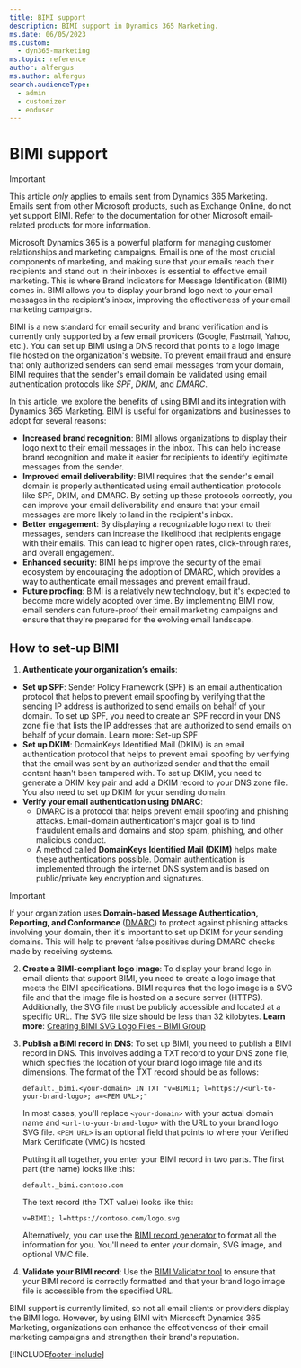 ```yaml
---
title: BIMI support
description: BIMI support in Dynamics 365 Marketing.
ms.date: 06/05/2023
ms.custom: 
  - dyn365-marketing
ms.topic: reference
author: alfergus
ms.author: alfergus
search.audienceType: 
  - admin
  - customizer
  - enduser
---
```


# BIMI support

> [!IMPORTANT]
> This article *only* applies to emails sent from Dynamics 365 Marketing. Emails sent from other Microsoft products, such as Exchange Online, do not yet support BIMI. Refer to the documentation for other Microsoft email-related products for more information.

Microsoft Dynamics 365 is a powerful platform for managing customer relationships and marketing campaigns. Email is one of the most crucial components of marketing, and making sure that your emails reach their recipients and stand out in their inboxes is essential to effective email marketing. This is where Brand Indicators for Message Identification (BIMI) comes in. BIMI allows you to display your brand logo next to your email messages in the recipient’s inbox, improving the effectiveness of your email marketing campaigns. 

BIMI is a new standard for email security and brand verification and is currently only supported by a few email providers (Google, Fastmail, Yahoo, etc.). You can set up BIMI using a DNS record that points to a logo image file hosted on the organization's website. To prevent email fraud and ensure that only authorized senders can send email messages from your domain, BIMI requires that the sender's email domain be validated using email authentication protocols like *SPF*, *DKIM*, and *DMARC*.

In this article, we explore the benefits of using BIMI and its integration with Dynamics 365 Marketing.
BIMI is useful for organizations and businesses to adopt for several reasons:

- **Increased brand recognition**: BIMI allows organizations to display their logo next to their email messages in the inbox. This can help increase brand recognition and make it easier for recipients to identify legitimate messages from the sender.
- **Improved email deliverability**: BIMI requires that the sender's email domain is properly authenticated using email authentication protocols like SPF, DKIM, and DMARC. By setting up these protocols correctly, you can improve your email deliverability and ensure that your email messages are more likely to land in the recipient's inbox.
- **Better engagement**: By displaying a recognizable logo next to their messages, senders can increase the likelihood that recipients engage with their emails. This can lead to higher open rates, click-through rates, and overall engagement.
- **Enhanced security**: BIMI helps improve the security of the email ecosystem by encouraging the adoption of DMARC, which provides a way to authenticate email messages and prevent email fraud.
- **Future proofing**: BIMI is a relatively new technology, but it's expected to become more widely adopted over time. By implementing BIMI now, email senders can future-proof their email marketing campaigns and ensure that they're prepared for the evolving email landscape.

## How to set-up BIMI

1. **Authenticate your organization’s emails**:
- **Set up SPF**: Sender Policy Framework (SPF) is an email authentication protocol that helps to prevent email spoofing by verifying that the sending IP address is authorized to send emails on behalf of your domain. To set up SPF, you need to create an SPF record in your DNS zone file that lists the IP addresses that are authorized to send emails on behalf of your domain. Learn more: Set-up SPF
- **Set up DKIM**: DomainKeys Identified Mail (DKIM) is an email authentication protocol that helps to prevent email spoofing by verifying that the email was sent by an authorized sender and that the email content hasn't been tampered with. To set up DKIM, you need to generate a DKIM key pair and add a DKIM record to your DNS zone file. You also need to set up DKIM for your sending domain.
- **Verify your email authentication using DMARC**:
    - DMARC is a protocol that helps prevent email spoofing and phishing attacks. Email-domain authentication's major goal is to find fraudulent emails and domains and stop spam, phishing, and other malicious conduct.
    - A method called **DomainKeys Identified Mail (DKIM)** helps make these authentications possible. Domain authentication is implemented through the internet DNS system and is based on public/private key encryption and signatures. 
> [!IMPORTANT]
> If your organization uses **Domain-based Message Authentication, Reporting, and Conformance** ([DMARC](https://dmarc.org/wiki/FAQ)) to protect against phishing attacks involving your domain, then it's important to set up DKIM for your sending domains. This will help to prevent false positives during DMARC checks made by receiving systems.

2. **Create a BIMI-compliant logo image**: To display your brand logo in email clients that support BIMI, you need to create a logo image that meets the BIMI specifications. BIMI requires that the logo image is a SVG file and that the image file is hosted on a secure server (HTTPS). Additionally, the SVG file must be publicly accessible and located at a specific URL. The SVG file size should be less than 32 kilobytes. **Learn more**: [Creating BIMI SVG Logo Files - BIMI Group](https://bimigroup.org/creating-bimi-svg-logo-files/)
3. **Publish a BIMI record in DNS**: To set up BIMI, you need to publish a BIMI record in DNS. This involves adding a TXT record to your DNS zone file, which specifies the location of your brand logo image file and its dimensions. The format of the TXT record should be as follows:

    `default._bimi.<your-domain> IN TXT "v=BIMI1; l=https://<url-to-your-brand-logo>; a=<PEM URL>;"`

    In most cases, you'll replace `<your-domain>` with your actual domain name and `<url-to-your-brand-logo>` with the URL to your brand logo SVG file. `<PEM URL>` is an optional field that points to where your Verified Mark Certificate (VMC) is hosted.

    Putting it all together, you enter your BIMI record in two parts. The first part (the name) looks like this:

    `default._bimi.contoso.com`

    The text record (the TXT value) looks like this:

   `v=BIMI1; l=https://contoso.com/logo.svg`

    Alternatively, you can use the [BIMI record generator](https://bimigroup.org/bimi-generator/) to format all the information for you. You'll need to enter your domain, SVG image, and optional VMC file.

4. **Validate your BIMI record**: Use the [BIMI Validator tool](https://bimigroup.org/bimi-generator/) to ensure that your BIMI record is correctly formatted and that your brand logo image file is accessible from the specified URL.

BIMI support is currently limited, so not all email clients or providers display the BIMI logo. However, by using BIMI with Microsoft Dynamics 365 Marketing, organizations can enhance the effectiveness of their email marketing campaigns and strengthen their brand's reputation.

[!INCLUDE[footer-include](../includes/footer-banner.md)]